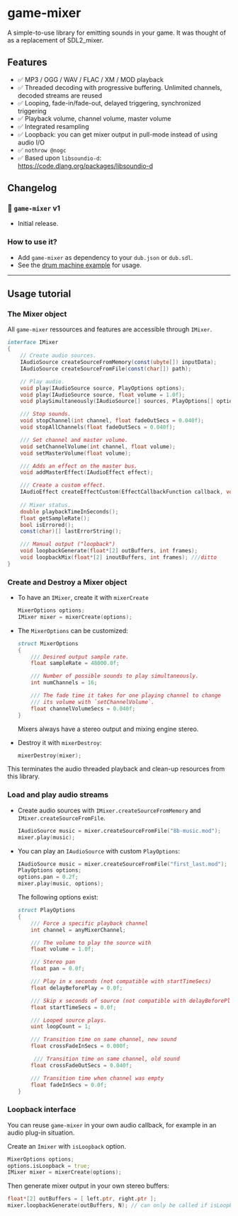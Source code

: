 # game-mixer

A simple-to-use library for emitting sounds in your game.
It was thought of as a replacement of SDL2_mixer.

## Features

- ✅ MP3 / OGG / WAV / FLAC / XM / MOD playback
- ✅ Threaded decoding with progressive buffering. Unlimited channels, decoded streams are reused
- ✅ Looping, fade-in/fade-out, delayed triggering, synchronized triggering
- ✅ Playback volume, channel volume, master volume
- ✅ Integrated resampling
- ✅ Loopback: you can get mixer output in pull-mode instead of using audio I/O
- ✅ `nothrow @nogc`
- ✅ Based upon `libsoundio-d`: https://code.dlang.org/packages/libsoundio-d



## Changelog

### 🔔 `game-mixer` v1
- Initial release.
  

### How to use it?

- Add `game-mixer` as dependency to your `dub.json` or `dub.sdl`.
- See the [drum machine example](https://github.com/AuburnSounds/game-mixer/tree/main/examples/drum-machine) for usage.


---

## Usage tutorial

### The Mixer object
All `game-mixer` ressources and features are accessible through `IMixer`.

```d
interface IMixer
{
    // Create audio sources.
    IAudioSource createSourceFromMemory(const(ubyte[]) inputData);
    IAudioSource createSourceFromFile(const(char[]) path);

    // Play audio.
    void play(IAudioSource source, PlayOptions options);
    void play(IAudioSource source, float volume = 1.0f);
    void playSimultaneously(IAudioSource[] sources, PlayOptions[] options);

    /// Stop sounds.
    void stopChannel(int channel, float fadeOutSecs = 0.040f);
    void stopAllChannels(float fadeOutSecs = 0.040f);

    /// Set channel and master volume.
    void setChannelVolume(int channel, float volume);
    void setMasterVolume(float volume);

    /// Adds an effect on the master bus.
    void addMasterEffect(IAudioEffect effect);

    /// Create a custom effect.
    IAudioEffect createEffectCustom(EffectCallbackFunction callback, void* userData = null);
    
    // Mixer status.
    double playbackTimeInSeconds();
    float getSampleRate();
    bool isErrored();
    const(char)[] lastErrorString();

    /// Manual output ("loopback")
    void loopbackGenerate(float*[2] outBuffers, int frames);
    void loopbackMix(float*[2] inoutBuffers, int frames); ///ditto
}


```


### Create and Destroy a Mixer object

- To have an `IMixer`, create it with `mixerCreate`

  ```d
  MixerOptions options;
  IMixer mixer = mixerCreate(options);
  ```
- The `MixerOptions` can be customized:
  ```d
  struct MixerOptions
  {
      /// Desired output sample rate.
      float sampleRate = 48000.0f;

      /// Number of possible sounds to play simultaneously.
      int numChannels = 16; 

      /// The fade time it takes for one playing channel to change 
      /// its volume with `setChannelVolume`. 
      float channelVolumeSecs = 0.040f;
  }
  ```
  Mixers always have a stereo output and mixing engine stereo.


- Destroy it with `mixerDestroy`:

  ```d
  mixerDestroy(mixer);
  ```
This terminates the audio threaded playback and clean-up resources from this library.


### Load and play audio streams

  - Create audio sources with `IMixer.createSourceFromMemory` and `IMixer.createSourceFromFile`.

    ```d
    IAudioSource music = mixer.createSourceFromFile("8b-music.mod");
    mixer.play(music);
    ```

  - You can play an `IAudioSource` with custom `PlayOptions`:

    ```d
    IAudioSource music = mixer.createSourceFromFile("first_last.mod");
    PlayOptions options;
    options.pan = 0.2f;
    mixer.play(music, options);
    ````
    
    The following options exist:
    ```d
    struct PlayOptions
    {
        /// Force a specific playback channel
        int channel = anyMixerChannel;

        /// The volume to play the source with
        float volume = 1.0f;

        /// Stereo pan
        float pan = 0.0f;

        /// Play in x seconds (not compatible with startTimeSecs)
        float delayBeforePlay = 0.0f;

        /// Skip x seconds of source (not compatible with delayBeforePlay)
        float startTimeSecs = 0.0f;

        /// Looped source plays.
        uint loopCount = 1;

        /// Transition time on same channel, new sound
        float crossFadeInSecs = 0.000f;

         /// Transition time on same channel, old sound
        float crossFadeOutSecs = 0.040f;

        /// Transition time when channel was empty
        float fadeInSecs = 0.0f;
    }
    ``` 


### Loopback interface

You can reuse `game-mixer` in your own audio callback, for example in an audio plug-in situation.


Create an `Imixer` with `isLoopback` option. 
```d
MixerOptions options;
options.isLoopback = true;
IMixer mixer = mixerCreate(options);
```

Then generate mixer output in your own stereo buffers:
```d
float*[2] outBuffers = [ left.ptr, right.ptr ];
mixer.loopbackGenerate(outBuffers, N); // can only be called if isLoopback was passed
```

